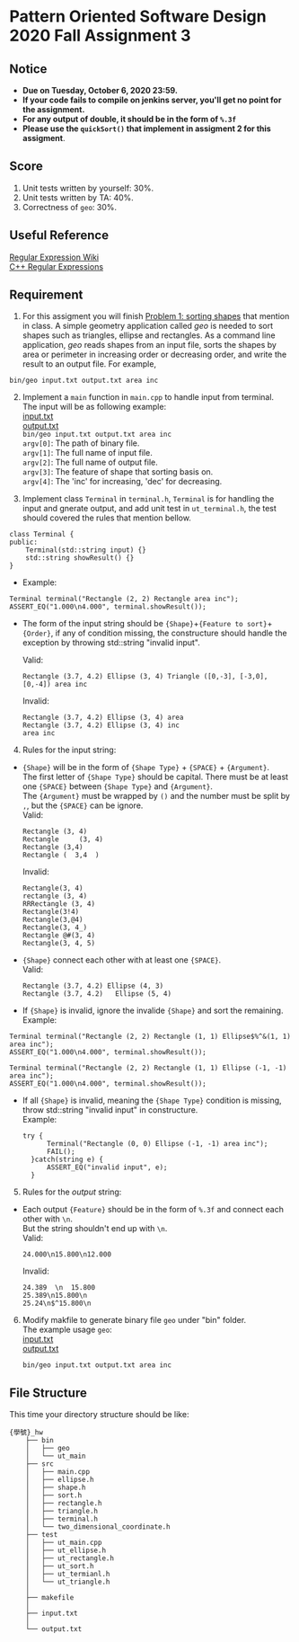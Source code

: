 # **Pattern Oriented Software Design 2020 Fall Assignment 3**  

## **Notice**  
* **Due on Tuesday, October 6, 2020 23:59.**  
* **If your code fails to compile on jenkins server, you'll get no point for the assignment.**  
* **For any output of double, it should be in the form of `%.3f`**  
* **Please use the `quickSort()` that implement in assigment 2 for this assigment**.  

## **Score**
1. Unit tests written by yourself: 30%.  
2. Unit tests written by TA: 40%.  
3. Correctness of `geo`: 30%.  

## **Useful Reference**
[Regular Expression Wiki](https://en.wikipedia.org/wiki/Regular_expression)  
[C++ Regular Expressions](http://www.cplusplus.com/reference/regex/)  

## **Requirement**  
1. For this assigment you will finish [Problem 1: sorting shapes](https://ssl-gitlab.csie.ntut.edu.tw/yccheng/posd2020f#problem-1-sorting-shapes) that mention in class. A simple geometry application called _geo_ is needed to sort shapes such as triangles, ellipse and rectangles. As a command line application, _geo_ reads shapes from an input file, sorts the shapes by area or perimeter in increasing order or decreasing order, and write the result to an output file. For example,
```
bin/geo input.txt output.txt area inc
```

2. Implement a `main` function in `main.cpp` to handle input from terminal.  
   The input will be as following example:  
   [input.txt](https://ssl-gitlab.csie.ntut.edu.tw/posd2020f_hw/posd2020f_assignment/blob/HW3/input.txt)  
   [output.txt](https://ssl-gitlab.csie.ntut.edu.tw/posd2020f_hw/posd2020f_assignment/blob/HW3/output.txt)  
   ```bin/geo input.txt output.txt area inc```  
   `argv[0]`: The path of binary file.  
   `argv[1]`: The full name of input file.  
   `argv[2]`: The full name of output file.  
   `argv[3]`: The feature of shape that sorting basis on.  
   `argv[4]`: The 'inc' for increasing, 'dec' for decreasing.  

3. Implement class `Terminal` in `terminal.h`, `Terminal` is for handling the input and gnerate output, and add unit test in `ut_terminal.h`, the test should covered the rules that mention bellow.  
```
class Terminal {
public:
    Terminal(std::string input) {}
    std::string showResult() {}
}
```
* Example:
```
Terminal terminal("Rectangle (2, 2) Rectangle area inc");
ASSERT_EQ("1.000\n4.000", terminal.showResult());
```

* The form of the input string should be `{Shape}`+`{Feature to sort}`+`{Order}`, if any of condition missing, the constructure should handle the exception by throwing std::string "invalid input".  

  Valid:  
    ```
    Rectangle (3.7, 4.2) Ellipse (3, 4) Triangle ([0,-3], [-3,0], [0,-4]) area inc
    ``` 
  Invalid:  
    ```
    Rectangle (3.7, 4.2) Ellipse (3, 4) area
    Rectangle (3.7, 4.2) Ellipse (3, 4) inc
    area inc
    ```   

4. Rules for the input string:  
* `{Shape}` will be in the form of `{Shape Type}` + `{SPACE}` + `{Argument}`.  
  The first letter of `{Shape Type}` should be capital.
  There must be at least one `{SPACE}` between `{Shape Type}` and `{Argument}`.  
  The `{Argument}` must be wrapped by `()` and the number must be split by `,`, but the `{SPACE}` can be ignore.  
  Valid:  
  ```
  Rectangle (3, 4)
  Rectangle     (3, 4)
  Rectangle (3,4)
  Rectangle (  3,4  )
  ```
  Invalid:  
  ```
  Rectangle(3, 4) 
  rectangle (3, 4)
  RRRectangle (3, 4)
  Rectangle(3!4)
  Rectangle(3,@4)
  Rectangle(3, 4_)
  Rectangle @#(3, 4)
  Rectangle(3, 4, 5)
  ```
* `{Shape}` connect each other with at least one `{SPACE}`.  
  Valid:  
  ```
  Rectangle (3.7, 4.2) Ellipse (4, 3)
  Rectangle (3.7, 4.2)   Ellipse (5, 4)
  ```
 * If `{Shape}` is invalid, ignore the invalide `{Shape}` and sort the remaining.  
   Example:  
  ```
  Terminal terminal("Rectangle (2, 2) Rectangle (1, 1) Ellipse$%^&(1, 1) area inc");
  ASSERT_EQ("1.000\n4.000", terminal.showResult());

  Terminal terminal("Rectangle (2, 2) Rectangle (1, 1) Ellipse (-1, -1) area inc");
  ASSERT_EQ("1.000\n4.000", terminal.showResult());
  ```
* If all `{Shape}` is invalid, meaning the `{Shape Type}` condition is missing, throw std::string "invalid input" in constructure.  
  Example:  
  ```
  try {
        Terminal("Rectangle (0, 0) Ellipse (-1, -1) area inc");
        FAIL();
    }catch(string e) {
        ASSERT_EQ("invalid input", e);
    }
  ```
  
5. Rules for the _output_ string:  
* Each output `{Feature}` should be in the form of `%.3f` and connect each other with `\n`.  
  But the string shouldn't end up with `\n`.    
  Valid:  
  ```
  24.000\n15.800\n12.000
  ```
  Invalid:  
  ```
  24.389  \n  15.800
  25.389\n15.800\n
  25.24\n$^15.800\n
  ```
  
6. Modify makfile to generate binary file `geo` under "bin" folder.  
   The example usage `geo`:  
   [input.txt](https://ssl-gitlab.csie.ntut.edu.tw/posd2020f_hw/posd2020f_assignment/blob/HW3/input.txt)  
   [output.txt](https://ssl-gitlab.csie.ntut.edu.tw/posd2020f_hw/posd2020f_assignment/blob/HW3/output.txt)  
   ```
   bin/geo input.txt output.txt area inc
   ```

## **File Structure**
This time your directory structure should be like:
```
{學號}_hw
    ├── bin
    │   ├── geo
    │   └── ut_main
    ├── src
    │   ├── main.cpp
    │   ├── ellipse.h
    │   ├── shape.h
    │   ├── sort.h
    │   ├── rectangle.h
    │   ├── triangle.h
    │   ├── terminal.h
    │   └── two_dimensional_coordinate.h
    ├── test
    │   ├── ut_main.cpp
    │   ├── ut_ellipse.h
    │   ├── ut_rectangle.h
    │   ├── ut_sort.h
    │   ├── ut_termianl.h
    │   └── ut_triangle.h
    │
    ├── makefile
    │
    ├── input.txt
    │
    └── output.txt

```
